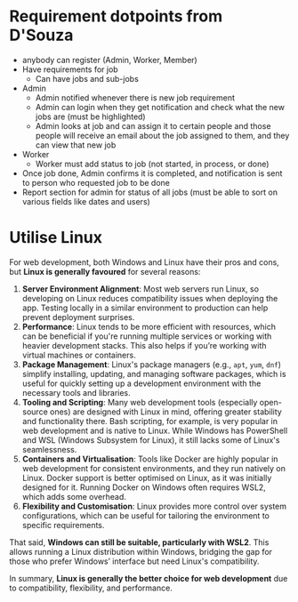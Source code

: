 # Requirement dotpoints from D'Souza
- anybody can register (Admin, Worker, Member)
- Have requirements for job
    - Can have jobs and sub-jobs
- Admin
    - Admin notified whenever there is new job requirement
    - Admin can login when they get notification and check what the new jobs are (must be highlighted)
    - Admin looks at job and can assign it to certain people and those people will receive an email about the job assigned to them, and they can view that new job
- Worker
    - Worker must add status to job (not started, in process, or done)
- Once job done, Admin confirms it is completed, and notification is sent to person who requested job to be done
- Report section for admin for status of all jobs (must be able to sort on various fields like dates and users)
# Utilise Linux
For web development, both Windows and Linux have their pros and cons, but **Linux is generally favoured** for several reasons:

1. **Server Environment Alignment**: Most web servers run Linux, so developing on Linux reduces compatibility issues when deploying the app. Testing locally in a similar environment to production can help prevent deployment surprises.
2. **Performance**: Linux tends to be more efficient with resources, which can be beneficial if you're running multiple services or working with heavier development stacks. This also helps if you’re working with virtual machines or containers.
3. **Package Management**: Linux's package managers (e.g., `apt`, `yum`, `dnf`) simplify installing, updating, and managing software packages, which is useful for quickly setting up a development environment with the necessary tools and libraries.
4. **Tooling and Scripting**: Many web development tools (especially open-source ones) are designed with Linux in mind, offering greater stability and functionality there. Bash scripting, for example, is very popular in web development and is native to Linux. While Windows has PowerShell and WSL (Windows Subsystem for Linux), it still lacks some of Linux's seamlessness.
5. **Containers and Virtualisation**: Tools like Docker are highly popular in web development for consistent environments, and they run natively on Linux. Docker support is better optimised on Linux, as it was initially designed for it. Running Docker on Windows often requires WSL2, which adds some overhead.
6. **Flexibility and Customisation**: Linux provides more control over system configurations, which can be useful for tailoring the environment to specific requirements.

That said, **Windows can still be suitable, particularly with WSL2**. This allows running a Linux distribution within Windows, bridging the gap for those who prefer Windows’ interface but need Linux's compatibility.

In summary, **Linux is generally the better choice for web development** due to compatibility, flexibility, and performance.